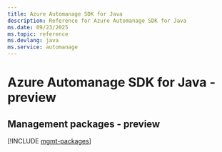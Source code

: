 ```yaml
---
title: Azure Automanage SDK for Java
description: Reference for Azure Automanage SDK for Java
ms.date: 09/23/2025
ms.topic: reference
ms.devlang: java
ms.service: automanage
---
```

# Azure Automanage SDK for Java - preview

## Management packages - preview
[!INCLUDE [mgmt-packages](automanage-mgmt-index.md)]